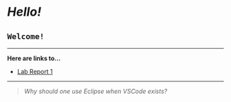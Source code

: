 # *Hello!*
## `Welcome!`
---
**Here are links to...**
- [Lab Report 1](lab-report-1-week-0.md)

---
> *Why should one use Eclipse when VSCode exists?*


